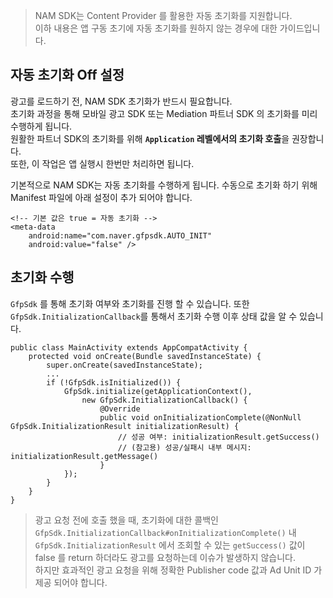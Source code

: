 > NAM SDK는 Content Provider 를 활용한 자동 초기화를 지원합니다.\
이하 내용은 앱 구동 초기에 자동 초기화를 원하지 않는 경우에 대한 가이드입니다.

## 자동 초기화 Off 설정
광고를 로드하기 전, NAM SDK 초기화가 반드시 필요합니다.\
초기화 과정을 통해 모바일 광고 SDK 또는 Mediation 파트너 SDK 의 초기화를 미리 수행하게 됩니다.\
원활한 파트너 SDK의 초기화를 위해 **`Application` 레벨에서의 초기화 호출**을 권장합니다.\
또한, 이 작업은 앱 실행시 한번만 처리하면 됩니다.

기본적으로 NAM SDK는 자동 초기화를 수행하게 됩니다. 수동으로 초기화 하기 위해 Manifest 파일에 아래 설정이 추가 되어야 합니다.
```
<!-- 기본 값은 true = 자동 초기화 -->
<meta-data
    android:name="com.naver.gfpsdk.AUTO_INIT"
    android:value="false" />
```

## 초기화 수행
`GfpSdk` 를 통해 초기화 여부와 초기화를 진행 할 수 있습니다.
또한 `GfpSdk.InitializationCallback`를 통해서 초기화 수행 이후 상태 값을 알 수 있습니다.

```
public class MainActivity extends AppCompatActivity {
    protected void onCreate(Bundle savedInstanceState) {
        super.onCreate(savedInstanceState);
        ...
        if (!GfpSdk.isInitialized()) {
            GfpSdk.initialize(getApplicationContext(),
                new GfpSdk.InitializationCallback() {
                    @Override
                    public void onInitializationComplete(@NonNull GfpSdk.InitializationResult initializationResult) {
                        // 성공 여부: initializationResult.getSuccess()
                        // (참고용) 성공/실패시 내부 메시지: initializationResult.getMessage()
                    }
            });
        }
    }
}
```

> 광고 요청 전에 호출 했을 때, 초기화에 대한 콜백인 `GfpSdk.InitializationCallback#onInitializationComplete()` 내\
`GfpSdk.InitializationResult` 에서 조회할 수 있는 `getSuccess()` 값이 false 를 return 하더라도 광고를 요청하는데 이슈가
발생하지 않습니다.\
하지만 효과적인 광고 요청을 위해 정확한 Publisher code 값과 Ad Unit ID 가 제공 되어야 합니다.
